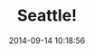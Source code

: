 ---
layout: post
title:  "Seattle!"
date:   2014-09-14 10:18:56
categories: jekyll update
lat: 47.6097
lng: -122.3331
desc: "Seattle is a coastal seaport city and the seat of King County, in the U.S. state of Washington. With an estimated 652,405 residents as of 2013, Seattle is the largest city in the Pacific Northwest region of North America and the fastest-growing major city in the United States. Source: Wikipedia"
properties:
    -
        key: name
        value: Seattle, WA
    -
        key: description
        value: Seattle is a coastal seaport city and the seat of King County, in the U.S. state of Washington.
    -
        key: foo
        value: bar
---